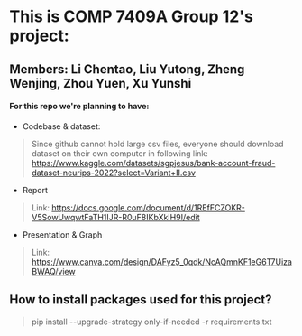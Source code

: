 # This is COMP 7409A Group 12's project:
## Members: Li Chentao, Liu Yutong, Zheng Wenjing, Zhou Yuen, Xu Yunshi

#### For this repo we're planning to have:

* Codebase & dataset:
>Since github cannot hold large csv files, everyone should download dataset on their own computer in following link:
>https://www.kaggle.com/datasets/sgpjesus/bank-account-fraud-dataset-neurips-2022?select=Variant+II.csv
* Report
>Link: https://docs.google.com/document/d/1REfFCZOKR-V5SowUwqwtFaTH1IJR-R0uF8IKbXkIH9I/edit

* Presentation & Graph
>Link: https://www.canva.com/design/DAFyz5_0qdk/NcAQmnKF1eG6T7UizaBWAQ/view

## How to install packages used for this project?
>pip install --upgrade-strategy only-if-needed -r requirements.txt
